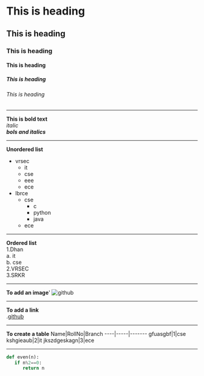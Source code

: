 # This is heading
## This is heading
### This is heading
#### This is heading
##### This is heading
###### This is heading

---------------------------------------------------------------------
**This is bold text**  
*italic*  
***bols and italics***  

---------------------------------------------------------------------


**Unordered list**
-  vrsec
   + it
   + cse
   + eee
   + ece
- lbrce
  - cse
    - c
    - python
    - java
  - ece
 
------------------------------------------------------------------------

**Ordered list**  
1.Dhan  
   a. it  
   b. cse  
2.VRSEC  
3.SRKR  

---------------------------------------------------------------------------

**To add an image**'
![github](https://www.hyundai.com/content/dam/hyundai/ww/en/images/brand/14-hyundai-bts-campaign/brand-hyundaixbts-stg-social.jpg)

---------------------------------------------------------------------------

**To add a link**  
.[github](https://google.com)

---------------------------------------------------------------------------

**To create a table**
Name|RollNo|Branch
----|-----|-------
gfuasgbf|1|cse
kshgieaub|2|it
jkszdgeskagn|3|ece

---------------------------------------------------------------------------

```python
def even(n):
   if n%2==0:
      return n
      
```
